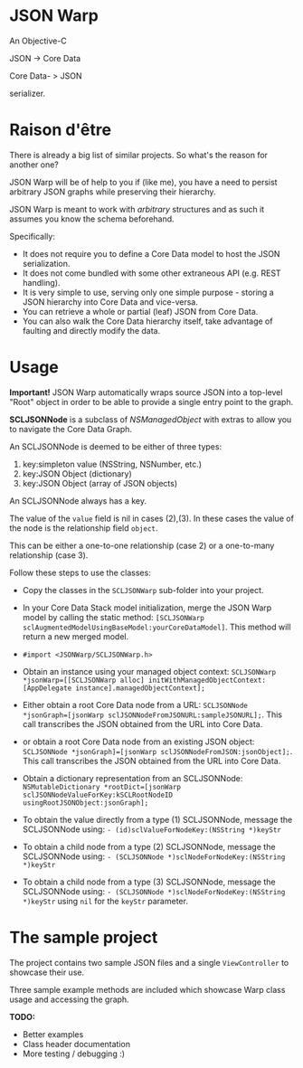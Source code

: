 JSON Warp
====================

An Objective-C

JSON -> Core Data

Core Data- > JSON

serializer.

# Raison d'être

There is already a big list of similar projects. So what's the reason for another one?

JSON Warp will be of help to you if (like me), you have a need to persist arbitrary JSON graphs while preserving their hierarchy.  

JSON Warp is meant to work with *arbitrary* structures and as such it assumes you know the schema beforehand.

Specifically: 

- It does not require you to define a Core Data model to host the JSON serialization.
- It does not come bundled with some other extraneous API (e.g. REST handling).
- It is very simple to use, serving only one simple purpose - storing a JSON hierarchy into Core Data and vice-versa.
- You can retrieve a whole or partial (leaf) JSON from Core Data.
- You can also walk the Core Data hierarchy itself, take advantage of faulting and directly modify the data.

# Usage

**Important!**
JSON Warp automatically wraps source JSON into a top-level "Root" object in order to be able to provide a single entry point to the graph.

**SCLJSONNode** is a subclass of *NSManagedObject* with extras to allow you to navigate the Core Data Graph.

An SCLJSONNode is deemed to be either of three types:

1. key:simpleton value (NSString, NSNumber, etc.)
2. key:JSON Object (dictionary)
3. key:JSON Object (array of JSON objects)

An SCLJSONNode always has a key. 

The value of the `value` field is nil in cases (2),(3). In these cases the value of the node is the relationship field `object`. 

This can be either a one-to-one relationship (case 2) or a one-to-many relationship (case 3).


Follow these steps to use the classes:

- Copy the classes in the `SCLJSONWarp` sub-folder into your project.

- In your Core Data Stack model initialization, merge the JSON Warp model by calling the static method: `[SCLJSONWarp sclAugmentedModelUsingBaseModel:yourCoreDataModel]`. This method will return a new merged model.

- `#import <JSONWarp/SCLJSONWarp.h>`

- Obtain an instance using your managed object context: `SCLJSONWarp *jsonWarp=[[SCLJSONWarp alloc] initWithManagedObjectContext:[AppDelegate instance].managedObjectContext];`

- Either obtain a root Core Data node from a URL: `SCLJSONNode *jsonGraph=[jsonWarp sclJSONNodeFromJSONURL:sampleJSONURL];`. This call transcribes the JSON obtained from the URL into Core Data.

- or obtain a root Core Data node from an existing JSON object: `SCLJSONNode *jsonGraph]=[jsonWarp sclJSONNodeFromJSON:jsonObject];`. This call transcribes the JSON obtained from the URL into Core Data.

- Obtain a dictionary representation from an SCLJSONNode: `NSMutableDictionary *rootDict=[jsonWarp sclJSONNodeValueForKey:kSCLRootNodeID usingRootJSONObject:jsonGraph];`

- To obtain the value directly from a type (1) SCLJSONNode, message the SCLJSONNode using: `- (id)sclValueForNodeKey:(NSString *)keyStr`

- To obtain a child node from a type (2) SCLJSONNode, message the SCLJSONNode using: `- (SCLJSONNode *)sclNodeForNodeKey:(NSString *)keyStr`

- To obtain a child node from a type (3) SCLJSONNode, message the SCLJSONNode using: `- (SCLJSONNode *)sclNodeForNodeKey:(NSString *)keyStr` using `nil` for the `keyStr` parameter.


# The sample project

The project contains two sample JSON files and a single `ViewController` to showcase their use.

Three sample example methods are included which showcase Warp class usage and accessing the graph.

**TODO:** 

- Better examples
- Class header documentation
- More testing / debugging :)

